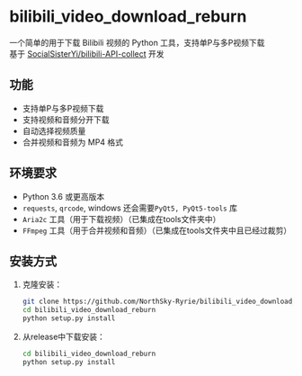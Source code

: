 # bilibili_video_download_reburn

一个简单的用于下载 Bilibili 视频的 Python 工具，支持单P与多P视频下载 </br>
基于 [SocialSisterYi/bilibili-API-collect](https://github.com/SocialSisterYi/bilibili-API-collect) 开发

## 功能

- 支持单P与多P视频下载
- 支持视频和音频分开下载
- 自动选择视频质量
- 合并视频和音频为 MP4 格式

## 环境要求

- Python 3.6 或更高版本
- `requests`, `qrcode`, windows 还会需要`PyQt5, PyQt5-tools` 库
- `Aria2c` 工具（用于下载视频）（已集成在tools文件夹中）
- `FFmpeg` 工具（用于合并视频和音频）（已集成在tools文件夹中且已经过裁剪）

## 安装方式

1. 克隆安装：

   ```bash
   git clone https://github.com/NorthSky-Ryrie/bilibili_video_download_reburn.git
   cd bilibili_video_download_reburn
   python setup.py install

2. 从release中下载安装：

   ```bash
   cd bilibili_video_download_reburn
   python setup.py install
